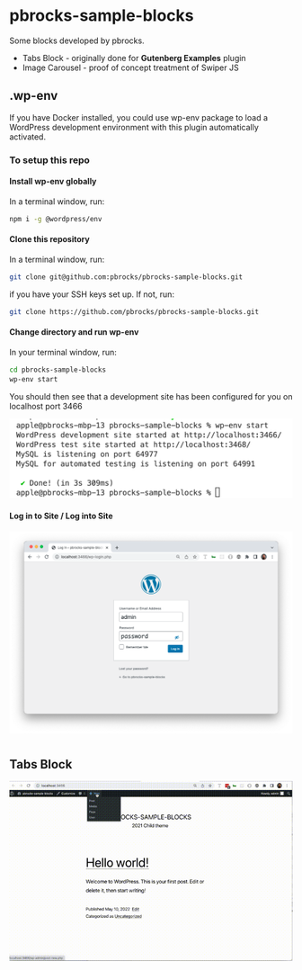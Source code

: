 # pbrocks-sample-blocks

Some blocks developed by pbrocks.

 * Tabs Block - originally done for <b>Gutenberg Examples</b> plugin
 * Image Carousel - proof of concept treatment of Swiper JS

## .wp-env

If you have Docker installed, you could use wp-env package to load a WordPress development environment with this plugin automatically activated.

### To setup this repo

#### Install wp-env globally

In a terminal window, run:

```sh
npm i -g @wordpress/env
```

#### Clone this repository

In a terminal window, run:

```sh
git clone git@github.com:pbrocks/pbrocks-sample-blocks.git
```

if you have your SSH keys set up. If not, run:

```sh
git clone https://github.com/pbrocks/pbrocks-sample-blocks.git
```

#### Change directory and run wp-env

In your terminal window, run:

```sh
cd pbrocks-sample-blocks
wp-env start
```

You should then see that a development site has been configured for you on localhost port 3466

![Development Site Info](assets/localhost-3466.png)

#### Log in to Site / Log into Site

![Log in to Development Site](assets/LogIn--pbrocks-sample-blocks.png)

#

## Tabs Block

![Tabs Block Screencast](assets/screencasts/tabs-gutenberg-examples.gif)
